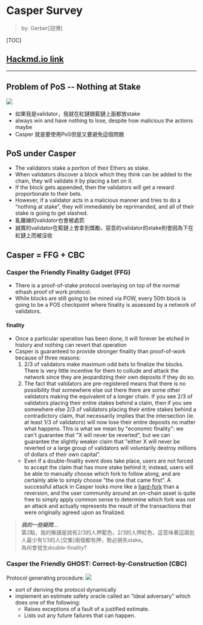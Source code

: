 # Casper Survey
> by: Gerber[冠博]

[TOC]

## [Hackmd.io link](https://hackmd.io/UOH0XtdGQaaEMJW_jrTlpQ?both)

---
## Problem of PoS -- Nothing at Stake
![](https://i.imgur.com/r8hMYgA.png)

- 如果我是validator，我就在紅鏈跟藍鏈上面都放stake
- always win and have nothing to lose, despite how malicious the actions maybe
- Casper 就是要使用PoS但是又要避免這個問題

## PoS under Casper
- The validators stake a portion of their Ethers as stake.
- When validators discover a block which they think can be added to the chain, they will validate it by placing a bet on it.
- If the block gets appended, then the validators will get a reward proportionate to their bets.
- However, if a validator acts in a malicious manner and tries to do a “nothing at stake”, they will immediately be reprimanded, and all of their stake is going to get slashed.
- 亂離線的validator也會被處罰
- 誠實的validator在藍鏈上會拿到獎勵，惡意的validator的stake則會因為下在紅鏈上而被沒收

## Casper = FFG + CBC
### Casper the Friendly Finality Gadget (FFG)
- There is a proof-of-stake protocol overlaying on top of the normal ethash proof of work protocol.
- While blocks are still going to be mined via POW, every 50th block is going to be a POS checkpoint where finality is assessed by a network of validators.

#### finality
- Once a particular operation has been done, it will forever be etched in history and nothing can revert that operation
- Casper is guaranteed to provide stronger finality than proof-of-work because of three reasons:
    1. 2/3 of validators make maximum odd bets to finalize the blocks. There is very little incentive for them to collude and attack the network since they are jeopardizing their own deposits if they do so.
    2. The fact that validators are pre-registered means that there is no possibility that somewhere else out there there are some other validators making the equivalent of a longer chain. If you see 2/3 of validators placing their entire stakes behind a claim, then if you see somewhere else 2/3 of validators placing their entire stakes behind a contradictory claim, that necessarily implies that the intersection (ie. at least 1/3 of validators) will now lose their entire deposits no matter what happens. This is what we mean by "economic finality": we can't guarantee that "X will never be reverted", but we can guarantee the slightly weaker claim that "either X will never be reverted or a large group of validators will voluntarily destroy millions of dollars of their own capital".
	- Even if a double-finality event does take place, users are not forced to accept the claim that has more stake behind it; instead, users will be able to manually choose which fork to follow along, and are certainly able to simply choose "the one that came first". A successful attack in Casper looks more like a [hard-fork](https://www.investopedia.com/terms/h/hard-fork.asp) than a reversion, and the user community around an on-chain asset is quite free to simply apply common sense to determine which fork was not an attack and actually represents the result of the transactions that were originally agreed upon as finalized.

> ***我的一些疑問...*** <br>
> 第2點，我的解讀是說有2/3的人押藍色，2/3的人押紅色，這意味著這兩批人最少有1/3的人(交集)兩個都有押，勢必損失stake。<br>
> 為何會發生double-finality?

    
### Casper the Friendly GHOST: Correct-by-Construction (CBC)
Protocol generating procedure: 
![](https://i.imgur.com/OhXwS1b.png)

- sort of deriving the protocol dynamically
- implement an estimate safety oracle called an “ideal adversary” which does one of the following:
    - Raises exceptions of a fault of a justified estimate.
    - Lists out any future failures that can happen.